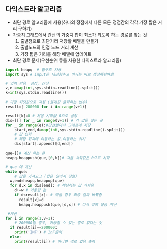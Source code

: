 ## 다익스트라 알고리즘

- 최단 경로 알고리즘에 사용(하나의 정점에서 다른 모든 정점간의 각각 가장 짧은 거리 구하기)
- 가중치 그래프에서 간선의 가중치 합이 최소가 되도록 하는 경로를 찾는 것
  1. 출발점으로 최단거리 저장할 배열을 만들기
  2. 출발노드의 인접 노드 거리 계산
  3. 가장 짧은 거리를 해당 배열에 업데이트
- 최단 경로 문제(우선순위 큐를 사용한 다익스트라 알고리즘) 

```python
import heapq  # 힙구조 사용 
import sys # input은 내장함수고 이거는 따로 생성해줘야함 

# 입력 받음  정점, 간선
v,e =map(int,sys.stdin.readline().split())
k=int(sys.stdin.readline())

# 가장 최댓값으로 지정 (결과값 출력하는 변수)
result=[ 200000 for i in range(v+1)]

result[k]=0 # 처음 시작값 0으로 설정
dis=[[] for _ in range(v+1)] # 각 값들 넣는 곳 
for _ in range(e):#간선받아서 그래프에 저장
    start,end,d=map(int,sys.stdin.readline().split())
    # 값 입력
    # 해당 위치에 이동하는 값,이동하는 위치 
    dis[start].append([d,end])

que=[]# 계산 하는 큐 
heapq.heappush(que,[0,k])# 처음 시작값은 0으로 시작 

# que 에 계산
while que:
    # 값을 가져오고 (힙은 알아서 정렬) 
  w,end=heapq.heappop(que)
  for d,x in dis[end]: # 해당하는 값 가져옴
    d+=w # 이동한 값 
    if d<result[x]: # 작을 경우 최종 결과 바꿔줌
      result[x]=d
      heapq.heappush(que,[d,x]) # 다시 큐에 넣음 계산

 #계산 
for i in range(1,v+1):
    # 200000일 경우, 이동할 수 있는 경로 없다는 것
  if result[i]==200000:
    print('INF') # InF출력
  else:
    print(result[i]) # 아니면 경로 있음 출력
```

